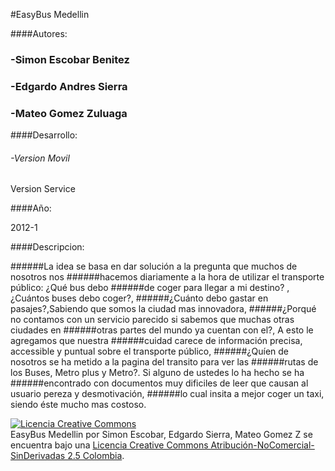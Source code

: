 #EasyBus Medellin

####Autores: 

###  \-Simon Escobar Benitez

###  \-Edgardo Andres Sierra

###  \-Mateo Gomez Zuluaga

####Desarrollo:

###### \-Version Movil

  Version Service

####Año:

  2012-1

####Descripcion:

######La idea se basa en dar solución a la pregunta que muchos de nosotros nos 
######hacemos diariamente a la hora de utilizar el transporte público: ¿Qué bus debo 
######de coger para llegar a mi destino? , ¿Cuántos buses debo coger?, 
######¿Cuánto debo gastar en pasajes?,Sabiendo que somos la ciudad mas innovadora, 
######¿Porqué no contamos con un servicio parecido si sabemos que muchas otras ciudades en 
######otras partes del mundo ya cuentan con el?, A esto le agregamos que nuestra 
######cuidad carece de información precisa, accessible y puntual sobre el transporte público, 
######¿Quíen de nosotros se ha metido a la pagina del transito para ver las 
######rutas de los Buses, Metro plus y Metro?. Si alguno de ustedes lo ha hecho se ha 
######encontrado con documentos muy dificiles de leer que causan al usuario pereza y desmotivación, 
######lo cual insita a mejor coger un taxi, siendo éste mucho mas costoso.




<a rel="license" href="http://creativecommons.org/licenses/by-nc-nd/2.5/co/deed.es_CO"><img alt="Licencia Creative Commons" style="border-width:0" src="http://i.creativecommons.org/l/by-nc-nd/2.5/co/88x31.png" /></a><br /><span xmlns:dct="http://purl.org/dc/terms/" property="dct:title">EasyBus Medellin</span> por <span xmlns:cc="http://creativecommons.org/ns#" property="cc:attributionName">Simon Escobar, Edgardo Sierra, Mateo Gomez Z</span> se encuentra bajo una <a rel="license" href="http://creativecommons.org/licenses/by-nc-nd/2.5/co/deed.es_CO">Licencia Creative Commons Atribución-NoComercial-SinDerivadas 2.5 Colombia</a>.
